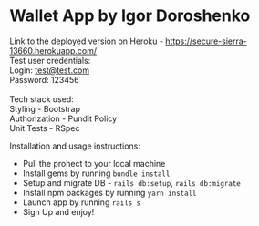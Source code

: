 # Wallet App by Igor Doroshenko

Link to the deployed version on Heroku - https://secure-sierra-13660.herokuapp.com/<br />
Test user credentials:<br />
Login: test@test.com<br />
Password: 123456<br />
<br />
Tech stack used:<br />
Styling - Bootstrap<br />
Authorization - Pundit Policy<br />
Unit Tests - RSpec<br />

Installation and usage instructions:
- Pull the prohect to your local machine
- Install gems by running `bundle install`
- Setup and migrate DB - `rails db:setup`, `rails db:migrate`
- Install npm packages by running `yarn install`
- Launch app by running `rails s`
- Sign Up and enjoy!
